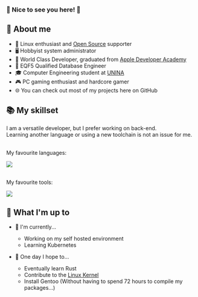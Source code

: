 ### 👋 Nice to see you here! 👋

<!--
**iOmega8561/iOmega8561** is a ✨ _special_ ✨ repository because its `README.md` (this file) appears on your GitHub profile.

Here are some ideas to get you started:

- 🔭 I’m currently working on ...
- 🌱 I’m currently learning ...
- 👯 I’m looking to collaborate on ...
- 🤔 I’m looking for help with ...
- 💬 Ask me about ...
- 📫 How to reach me: ...
- 😄 Pronouns: ...
- ⚡ Fun fact: ...
-->

## 📖 About me
- 🐧 Linux enthusiast and [Open Source](https://www.redhat.com/en/topics/open-source/what-is-open-source) supporter
- 🖥 Hobbyist system administrator
- 🍎 World Class Developer, graduated from [Apple Developer Academy](https://www.developeracademy.unina.it)
- 💼 EQF5 Qualified Database Engineer
- 🎓 Computer Engineering student at [UNINA](http://www.unina.it)
- 🎮 PC gaming enthusiast and hardcore gamer
- 🌐 You can check out most of my projects here on GitHub

## 📚 My skillset
I am a versatile developer, but I prefer working on back-end.  
Learning another language or using a new toolchain is not an issue for me.

<br>My favourite languages:</br>
<p>
    <a href="https://skillicons.dev">
        <img src="https://skillicons.dev/icons?i=bash,c,cpp,java,lua,py,swift">
    </a>
</p>

<br>My favourite tools:</br>
<p>
    <a href="https://skillicons.dev">
        <img src="https://skillicons.dev/icons?i=cloudflare,docker,git,linux,mysql,vscode,windows">
    </a>
</p>

## 🔧 What I'm up to
- 🔨 I'm currently...
    - Working on my self hosted environment
    - Learning Kubernetes

- 🤞 One day I hope to... 
    - Eventually learn Rust
    - Contribute to the [Linux Kernel](https://github.com/torvalds/linux)
    - Install Gentoo (Without having to spend 72 hours to compile my packages...)
